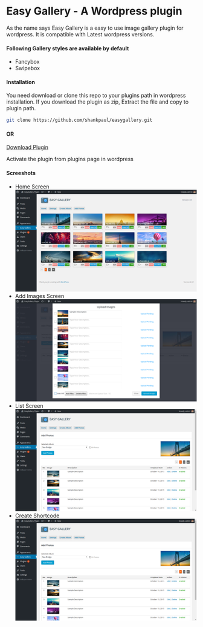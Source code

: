# Easy Gallery - A Wordpress plugin

As the name says Easy Gallery is a easy to use image gallery plugin for wordpress. It is compatible with Latest wordpress versions.
#### Following Gallery styles are available by default
  - Fancybox
  - Swipebox
  
#### Installation

You need download or clone this repo to your plugins path in wordpress installation. If you download the plugin as zip, Extract the file and copy to plugin path.

```sh
git clone https://github.com/shankpaul/easygallery.git
```
#### OR
[Download Plugin](https://github.com/shankpaul/easygallery/archive/master.zip)

Activate the plugin from plugins page in wordpress

#### Screeshots

 - Home Screen
    ![Home Screen](https://github.com/shankpaul/easygallery/blob/master/screenshots/img1.png "Plugin home screen")
 - Add Images Screen
    ![Add Image Screen](https://github.com/shankpaul/easygallery/blob/master/screenshots/img2.png "Add Image screen")
 - List Screen
    ![List Screen](https://github.com/shankpaul/easygallery/blob/master/screenshots/img3.png "List Image screen")
 - Create Shortcode
    ![Create Shortcode Screen](https://github.com/shankpaul/easygallery/blob/master/screenshots/img3.png "Create Shortcode screen")

